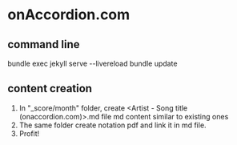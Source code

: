 # onAccordion.com

## command line

bundle exec jekyll serve --livereload
bundle update

## content creation

1. In "\_score/month" folder, create <Artist - Song title (onaccordion.com)>.md file
   md content similar to existing ones
2. The same folder create notation pdf and link it in md file.
3. Profit!
